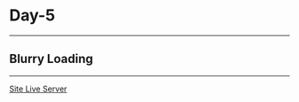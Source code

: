 # Day-5

---

## Blurry Loading

---

[Site Live Server](https://krantos-dev.github.io/Day-5---Blurry-Loading/)

